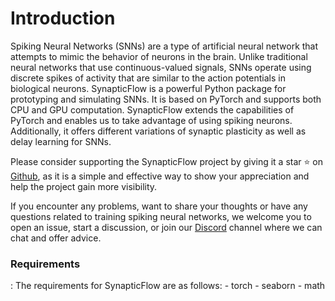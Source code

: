 # Introduction

Spiking Neural Networks (SNNs) are a type of artificial neural network that attempts to mimic the behavior of neurons in the brain. Unlike traditional neural networks that use continuous-valued signals, SNNs operate using discrete spikes of activity that are similar to the action potentials in biological neurons. SynapticFlow is a powerful Python package for prototyping and simulating SNNs. It is based on PyTorch and supports both CPU and GPU computation. SynapticFlow extends the capabilities of PyTorch and enables us to take advantage of using spiking neurons. Additionally, it offers different variations of synaptic plasticity as well as delay learning for SNNs.

Please consider supporting the SynapticFlow project by giving it a star ⭐️ on <a href="https://github.com/arsham-khoee/synapticflow">Github</a>, as it is a simple and effective way to show your appreciation and help the project gain more visibility.

If you encounter any problems, want to share your thoughts or have any questions related to training spiking neural networks, we welcome you to open an issue, start a discussion, or join our <a href="https://discord.gg/dhQyAMxM">Discord</a> channel where we can chat and offer advice.

<h3> Requirements </h3>:
The requirements for SynapticFlow are as follows: 
- torch
- seaborn
- math
